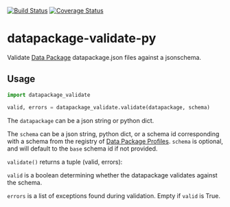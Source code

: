 [![Build Status](https://travis-ci.org/okfn/datapackage-validate-py.svg)](https://travis-ci.org/okfn/datapackage-validate-py) [![Coverage Status](https://coveralls.io/repos/okfn/datapackage-validate-py/badge.svg?branch=master&service=github)](https://coveralls.io/github/okfn/datapackage-validate-py?branch=master)

# datapackage-validate-py

Validate [Data Package][] datapackage.json files against a jsonschema.

[Data Package]: http://data.okfn.org/doc/data-package

## Usage

```python
import datapackage_validate

valid, errors = datapackage_validate.validate(datapackage, schema)
```

The `datapackage` can be a json string or python dict.

The `schema` can be a json string, python dict, or a schema id corresponding with a schema from the registry of [Data Package Profiles][]. `schema` is optional, and will default to the `base` schema id if not provided.

`validate()` returns a tuple (valid, errors):

`valid` is a boolean determining whether the datapackage validates against the schema.

`errors` is a list of exceptions found during validation. Empty if `valid` is True.

[Data Package Profiles]: https://github.com/dataprotocols/registry
